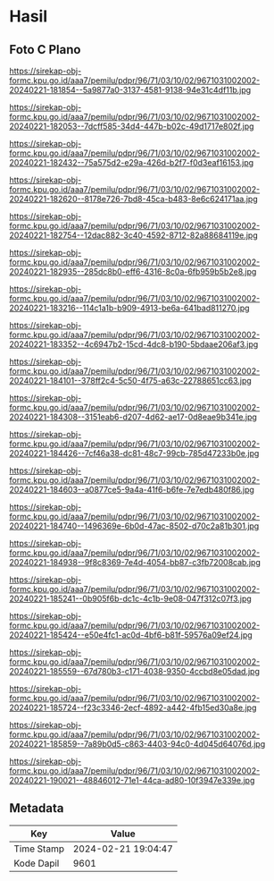 # Hasil

## Foto C Plano

https://sirekap-obj-formc.kpu.go.id/aaa7/pemilu/pdpr/96/71/03/10/02/9671031002002-20240221-181854--5a9877a0-3137-4581-9138-94e31c4df11b.jpg

https://sirekap-obj-formc.kpu.go.id/aaa7/pemilu/pdpr/96/71/03/10/02/9671031002002-20240221-182053--7dcff585-34d4-447b-b02c-49d1717e802f.jpg

https://sirekap-obj-formc.kpu.go.id/aaa7/pemilu/pdpr/96/71/03/10/02/9671031002002-20240221-182432--75a575d2-e29a-426d-b2f7-f0d3eaf16153.jpg

https://sirekap-obj-formc.kpu.go.id/aaa7/pemilu/pdpr/96/71/03/10/02/9671031002002-20240221-182620--8178e726-7bd8-45ca-b483-8e6c624171aa.jpg

https://sirekap-obj-formc.kpu.go.id/aaa7/pemilu/pdpr/96/71/03/10/02/9671031002002-20240221-182754--12dac882-3c40-4592-8712-82a88684119e.jpg

https://sirekap-obj-formc.kpu.go.id/aaa7/pemilu/pdpr/96/71/03/10/02/9671031002002-20240221-182935--285dc8b0-eff6-4316-8c0a-6fb959b5b2e8.jpg

https://sirekap-obj-formc.kpu.go.id/aaa7/pemilu/pdpr/96/71/03/10/02/9671031002002-20240221-183216--114c1a1b-b909-4913-be6a-641bad811270.jpg

https://sirekap-obj-formc.kpu.go.id/aaa7/pemilu/pdpr/96/71/03/10/02/9671031002002-20240221-183352--4c6947b2-15cd-4dc8-b190-5bdaae206af3.jpg

https://sirekap-obj-formc.kpu.go.id/aaa7/pemilu/pdpr/96/71/03/10/02/9671031002002-20240221-184101--378ff2c4-5c50-4f75-a63c-22788651cc63.jpg

https://sirekap-obj-formc.kpu.go.id/aaa7/pemilu/pdpr/96/71/03/10/02/9671031002002-20240221-184308--3151eab6-d207-4d62-ae17-0d8eae9b341e.jpg

https://sirekap-obj-formc.kpu.go.id/aaa7/pemilu/pdpr/96/71/03/10/02/9671031002002-20240221-184426--7cf46a38-dc81-48c7-99cb-785d47233b0e.jpg

https://sirekap-obj-formc.kpu.go.id/aaa7/pemilu/pdpr/96/71/03/10/02/9671031002002-20240221-184603--a0877ce5-9a4a-41f6-b6fe-7e7edb480f86.jpg

https://sirekap-obj-formc.kpu.go.id/aaa7/pemilu/pdpr/96/71/03/10/02/9671031002002-20240221-184740--1496369e-6b0d-47ac-8502-d70c2a81b301.jpg

https://sirekap-obj-formc.kpu.go.id/aaa7/pemilu/pdpr/96/71/03/10/02/9671031002002-20240221-184938--9f8c8369-7e4d-4054-bb87-c3fb72008cab.jpg

https://sirekap-obj-formc.kpu.go.id/aaa7/pemilu/pdpr/96/71/03/10/02/9671031002002-20240221-185241--0b905f6b-dc1c-4c1b-9e08-047f312c07f3.jpg

https://sirekap-obj-formc.kpu.go.id/aaa7/pemilu/pdpr/96/71/03/10/02/9671031002002-20240221-185424--e50e4fc1-ac0d-4bf6-b81f-59576a09ef24.jpg

https://sirekap-obj-formc.kpu.go.id/aaa7/pemilu/pdpr/96/71/03/10/02/9671031002002-20240221-185559--67d780b3-c171-4038-9350-4ccbd8e05dad.jpg

https://sirekap-obj-formc.kpu.go.id/aaa7/pemilu/pdpr/96/71/03/10/02/9671031002002-20240221-185724--f23c3346-2ecf-4892-a442-4fb15ed30a8e.jpg

https://sirekap-obj-formc.kpu.go.id/aaa7/pemilu/pdpr/96/71/03/10/02/9671031002002-20240221-185859--7a89b0d5-c863-4403-94c0-4d045d64076d.jpg

https://sirekap-obj-formc.kpu.go.id/aaa7/pemilu/pdpr/96/71/03/10/02/9671031002002-20240221-190021--48846012-71e1-44ca-ad80-10f3947e339e.jpg


## Metadata

| Key        | Value               |
| ---------- | ------------------- |
| Time Stamp | 2024-02-21 19:04:47 |
| Kode Dapil | 9601                |



